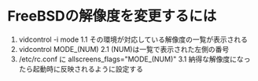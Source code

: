 # FreeBSDの解像度を変更するには

1. vidcontrol -i mode
	1.1 その環境が対応している解像度の一覧が表示される
2. vidcontrol MODE_(NUM)
	2.1 (NUM)は一覧で表示された左側の番号
3. /etc/rc.conf に allscreens_flags="MODE_(NUM)"
	3.1 納得な解像度になったら起動時に反映されるように設定する
